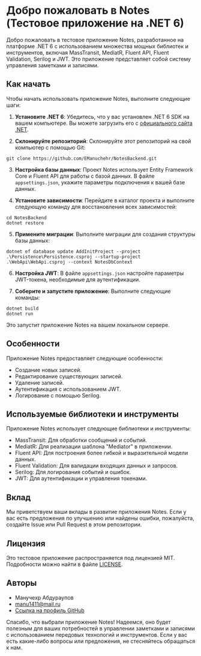 # Добро пожаловать в Notes (Тестовое приложение на .NET 6)

Добро пожаловать в тестовое приложение Notes, разработанное на платформе .NET 6 с использованием множества мощных библиотек и инструментов, включая MassTransit, MediatR, Fluent API, Fluent Validation, Serilog и JWT. Это приложение представляет собой систему управления заметками и записями.

## Как начать

Чтобы начать использовать приложение Notes, выполните следующие шаги:

1. **Установите .NET 6**: Убедитесь, что у вас установлен .NET 6 SDK на вашем компьютере. Вы можете загрузить его с [официального сайта .NET](https://dotnet.microsoft.com/download/dotnet/6.0).

2. **Склонируйте репозиторий**: Склонируйте этот репозиторий на свой компьютер с помощью Git:

```
git clone https://github.com/EManuchehr/NotesBackend.git
```

3. **Настройка базы данных**: Проект Notes использует Entity Framework Core и Fluent API для работы с базой данных. В файле `appsettings.json`, укажите параметры подключения к вашей базе данных.

4. **Установите зависимости**: Перейдите в каталог проекта и выполните следующую команду для восстановления всех зависимостей:

```
cd NotesBackend
dotnet restore
```

5. **Примените миграции**: Выполните миграции для создания структуры базы данных:

```
dotnet ef database update AddInitProject --project .\Persistence\Persistence.csproj --startup-project .\WebApi\WebApi.csproj --context NotesDbContext
```

6. **Настройка JWT**: В файле `appsettings.json` настройте параметры JWT-токена, необходимые для аутентификации.

7. **Соберите и запустите приложение**: Выполните следующие команды:

```
dotnet build
dotnet run
```

Это запустит приложение Notes на вашем локальном сервере.


## Особенности

Приложение Notes предоставляет следующие особенности:

- Создание новых записей.
- Редактирование существующих записей.
- Удаление записей.
- Аутентификация с использованием JWT.
- Логирование с помощью Serilog.

## Используемые библиотеки и инструменты

Приложение Notes использует следующие библиотеки и инструменты:

- MassTransit: Для обработки сообщений и событий.
- MediatR: Для реализации шаблона "Mediator" в приложении.
- Fluent API: Для построения более гибкой и выразительной модели данных.
- Fluent Validation: Для валидации входящих данных и запросов.
- Serilog: Для логирования событий и ошибок.
- JWT: Для аутентификации и управления токенами.

## Вклад

Мы приветствуем ваши вклады в развитие приложения Notes. Если у вас есть предложения по улучшению или найдены ошибки, пожалуйста, создайте Issue или Pull Request в этом репозитории.

## Лицензия

Это тестовое приложение распространяется под лицензией MIT. Подробности можно найти в файле [LICENSE](LICENSE).

## Авторы

- Манучехр Абдураупов
- manu1411@mail.ru
- [Ссылка на профиль GitHub](https://github.com/EManuchehr/)

Спасибо, что выбрали приложение Notes! Надеемся, оно будет полезным для ваших потребностей в управлении заметками и записями с использованием передовых технологий и инструментов. Если у вас есть какие-либо вопросы или предложения, не стесняйтесь обращаться к нам.
